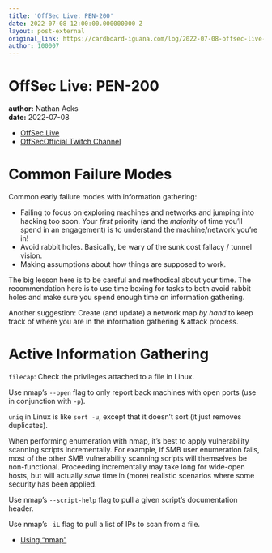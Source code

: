 ```yaml
---
title: 'OffSec Live: PEN-200'
date: 2022-07-08 12:00:00.000000000 Z
layout: post-external
original_link: https://cardboard-iguana.com/log/2022-07-08-offsec-live-pen-200.html
author: 100007
---
```


# OffSec Live: PEN-200

**author:** Nathan Acks  
**date:** 2022-07-08

- [OffSec Live](https://www.offensive-security.com/offsec/offsec-live/)
- [OffSecOfficial Twitch Channel](https://www.twitch.tv/offsecofficial)

# Common Failure Modes

Common early failure modes with information gathering:

- Failing to focus on exploring machines and networks and jumping into hacking too soon. Your _first_ priority (and the _majority_ of time you’ll spend in an engagement) is to understand the machine/network you’re in!
- Avoid rabbit holes. Basically, be wary of the sunk cost fallacy / tunnel vision.
- Making assumptions about how things are supposed to work.

The big lesson here is to be careful and methodical about your time. The recommendation here is to use time boxing for tasks to both avoid rabbit holes and make sure you spend enough time on information gathering.

Another suggestion: Create (and update) a network map _by hand_ to keep track of where you are in the information gathering & attack process.

# Active Information Gathering

`filecap`: Check the privileges attached to a file in Linux.

Use nmap’s `--open` flag to only report back machines with open ports (use in conjunction with `-p`).

`uniq` in Linux is like `sort -u`, except that it doesn’t sort (it just removes duplicates).

When performing enumeration with nmap, it’s best to apply vulnerability scanning scripts incrementally. For example, if SMB user enumeration fails, most of the other SMB vulnerability scanning scripts will themselves be non-functional. Proceeding incrementally may take long for wide-open hosts, but will actually _save_ time in (more) realistic scenarios where some security has been applied.

Use nmap’s `--script-help` flag to pull a given script’s documentation header.

Use nmap’s `-iL` flag to pull a list of IPs to scan from a file.

- [Using “nmap”](https://cardboard-iguana.com/notes/nmap.html)
